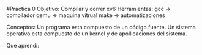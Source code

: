 #Práctica 0
Objetivo:
Compilar y correr xv6
Herramientas:
gcc -> compilador
qemu -> maquina vitrual
make -> automatizaciones

Conceptos:
Un programa esta compuesto de un código fuente.
Un sistema operativo esta compuesto de un kernel y de apollicaciones del sistema.

Que aprendí:
